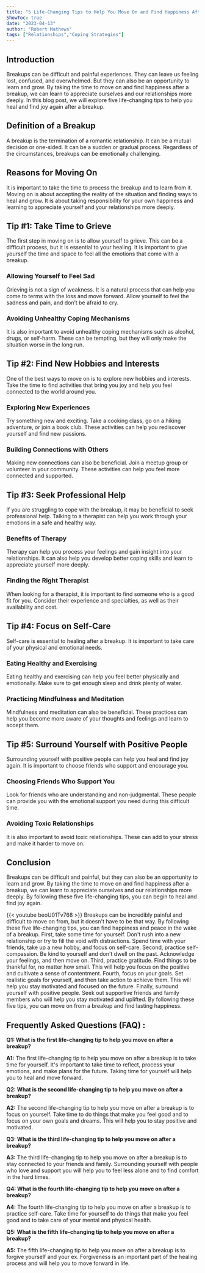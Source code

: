 ```yaml
---
title: "5 Life-Changing Tips to Help You Move On and Find Happiness After a Breakup!"
ShowToc: true 
date: "2023-04-13"
author: "Robert Mathews" 
tags: ["Relationships","Coping Strategies"]
---
```

## Introduction

Breakups can be difficult and painful experiences. They can leave us feeling lost, confused, and overwhelmed. But they can also be an opportunity to learn and grow. By taking the time to move on and find happiness after a breakup, we can learn to appreciate ourselves and our relationships more deeply. In this blog post, we will explore five life-changing tips to help you heal and find joy again after a breakup. 

## Definition of a Breakup

A breakup is the termination of a romantic relationship. It can be a mutual decision or one-sided. It can be a sudden or gradual process. Regardless of the circumstances, breakups can be emotionally challenging. 

## Reasons for Moving On

It is important to take the time to process the breakup and to learn from it. Moving on is about accepting the reality of the situation and finding ways to heal and grow. It is about taking responsibility for your own happiness and learning to appreciate yourself and your relationships more deeply. 

## Tip #1: Take Time to Grieve

The first step in moving on is to allow yourself to grieve. This can be a difficult process, but it is essential to your healing. It is important to give yourself the time and space to feel all the emotions that come with a breakup. 

### Allowing Yourself to Feel Sad

Grieving is not a sign of weakness. It is a natural process that can help you come to terms with the loss and move forward. Allow yourself to feel the sadness and pain, and don’t be afraid to cry. 

### Avoiding Unhealthy Coping Mechanisms

It is also important to avoid unhealthy coping mechanisms such as alcohol, drugs, or self-harm. These can be tempting, but they will only make the situation worse in the long run. 

## Tip #2: Find New Hobbies and Interests

One of the best ways to move on is to explore new hobbies and interests. Take the time to find activities that bring you joy and help you feel connected to the world around you. 

### Exploring New Experiences

Try something new and exciting. Take a cooking class, go on a hiking adventure, or join a book club. These activities can help you rediscover yourself and find new passions. 

### Building Connections with Others

Making new connections can also be beneficial. Join a meetup group or volunteer in your community. These activities can help you feel more connected and supported. 

## Tip #3: Seek Professional Help

If you are struggling to cope with the breakup, it may be beneficial to seek professional help. Talking to a therapist can help you work through your emotions in a safe and healthy way. 

### Benefits of Therapy

Therapy can help you process your feelings and gain insight into your relationships. It can also help you develop better coping skills and learn to appreciate yourself more deeply. 

### Finding the Right Therapist

When looking for a therapist, it is important to find someone who is a good fit for you. Consider their experience and specialties, as well as their availability and cost. 

## Tip #4: Focus on Self-Care

Self-care is essential to healing after a breakup. It is important to take care of your physical and emotional needs. 

### Eating Healthy and Exercising

Eating healthy and exercising can help you feel better physically and emotionally. Make sure to get enough sleep and drink plenty of water. 

### Practicing Mindfulness and Meditation

Mindfulness and meditation can also be beneficial. These practices can help you become more aware of your thoughts and feelings and learn to accept them. 

## Tip #5: Surround Yourself with Positive People

Surrounding yourself with positive people can help you heal and find joy again. It is important to choose friends who support and encourage you. 

### Choosing Friends Who Support You

Look for friends who are understanding and non-judgmental. These people can provide you with the emotional support you need during this difficult time. 

### Avoiding Toxic Relationships

It is also important to avoid toxic relationships. These can add to your stress and make it harder to move on. 

## Conclusion

Breakups can be difficult and painful, but they can also be an opportunity to learn and grow. By taking the time to move on and find happiness after a breakup, we can learn to appreciate ourselves and our relationships more deeply. By following these five life-changing tips, you can begin to heal and find joy again.

{{< youtube beoU01Tv768 >}} 
Breakups can be incredibly painful and difficult to move on from, but it doesn't have to be that way. By following these five life-changing tips, you can find happiness and peace in the wake of a breakup. First, take some time for yourself. Don't rush into a new relationship or try to fill the void with distractions. Spend time with your friends, take up a new hobby, and focus on self-care. Second, practice self-compassion. Be kind to yourself and don't dwell on the past. Acknowledge your feelings, and then move on. Third, practice gratitude. Find things to be thankful for, no matter how small. This will help you focus on the positive and cultivate a sense of contentment. Fourth, focus on your goals. Set realistic goals for yourself, and then take action to achieve them. This will help you stay motivated and focused on the future. Finally, surround yourself with positive people. Seek out supportive friends and family members who will help you stay motivated and uplifted. By following these five tips, you can move on from a breakup and find lasting happiness.

## Frequently Asked Questions (FAQ) :
**Q1: What is the first life-changing tip to help you move on after a breakup?**

**A1:** The first life-changing tip to help you move on after a breakup is to take time for yourself. It's important to take time to reflect, process your emotions, and make plans for the future. Taking time for yourself will help you to heal and move forward.

**Q2: What is the second life-changing tip to help you move on after a breakup?**

**A2:** The second life-changing tip to help you move on after a breakup is to focus on yourself. Take time to do things that make you feel good and to focus on your own goals and dreams. This will help you to stay positive and motivated.

**Q3: What is the third life-changing tip to help you move on after a breakup?**

**A3:** The third life-changing tip to help you move on after a breakup is to stay connected to your friends and family. Surrounding yourself with people who love and support you will help you to feel less alone and to find comfort in the hard times.

**Q4: What is the fourth life-changing tip to help you move on after a breakup?**

**A4:** The fourth life-changing tip to help you move on after a breakup is to practice self-care. Take time for yourself to do things that make you feel good and to take care of your mental and physical health.

**Q5: What is the fifth life-changing tip to help you move on after a breakup?**

**A5:** The fifth life-changing tip to help you move on after a breakup is to forgive yourself and your ex. Forgiveness is an important part of the healing process and will help you to move forward in life.





